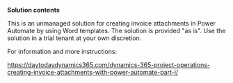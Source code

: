 **Solution contents**

This is an unmanaged solution for creating invoice attachments in Power Automate by using Word templates. The solution is provided "as is". Use the solution in a trial tenant at your own discretion.

For information and more instructions:

https://daytodaydynamics365.com/dynamics-365-project-operations-creating-invoice-attachments-with-power-automate-part-i/

